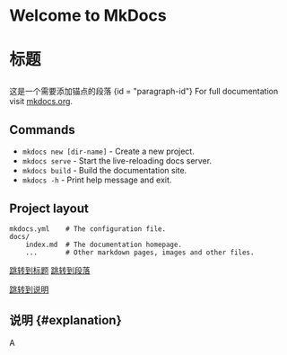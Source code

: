 # Welcome to MkDocs
# <p id="anchor-name">标题</p>
这是一个需要添加锚点的段落 {id = "paragraph-id"}
For full documentation visit [mkdocs.org](https://www.mkdocs.org).

## Commands

* `mkdocs new [dir-name]` - Create a new project.
* `mkdocs serve` - Start the live-reloading docs server.
* `mkdocs build` - Build the documentation site.
* `mkdocs -h` - Print help message and exit.

## Project layout

    mkdocs.yml    # The configuration file.
    docs/
        index.md  # The documentation homepage.
        ...       # Other markdown pages, images and other files.
[跳转到标题](#anchor-name)
[跳转到段落](#paragraph-id)

[跳转到说明](#explanation)

## 说明 {#explanation}
<a name="锚点名称">A</a>